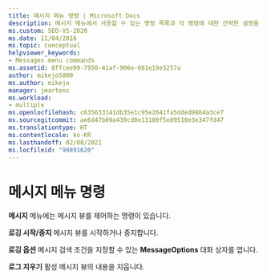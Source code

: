 ```yaml
---
title: 메시지 메뉴 명령 | Microsoft Docs
description: 메시지 메뉴에서 사용할 수 있는 명령 목록과 각 명령에 대한 간략한 설명을 확인할 수 있습니다.
ms.custom: SEO-VS-2020
ms.date: 11/04/2016
ms.topic: conceptual
helpviewer_keywords:
- Messages menu commands
ms.assetid: 8ffcee99-7950-41af-906e-661e19e3257a
author: mikejo5000
ms.author: mikejo
manager: jmartens
ms.workload:
- multiple
ms.openlocfilehash: c635633141db35e1c95e2641fa5dded9864a3ce7
ms.sourcegitcommit: ae6d47b09a439cd0e13180f5e89510e3e347fd47
ms.translationtype: HT
ms.contentlocale: ko-KR
ms.lasthandoff: 02/08/2021
ms.locfileid: "99891620"
---
```

# <a name="messages-menu-commands"></a>메시지 메뉴 명령
**메시지** 메뉴에는 메시지 뷰를 제어하는 명령이 있습니다.

 **로깅 시작/중지** 메시지 뷰를 시작하거나 중지합니다.

 **로깅 옵션** 메시지 검색 조건을 지정할 수 있는 **MessageOptions** 대화 상자를 엽니다.

 **로그 지우기** 활성 메시지 뷰의 내용을 지웁니다.